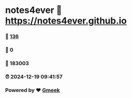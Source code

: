 # notes4ever :link: https://notes4ever.github.io 
### :page_facing_up: [136](https://notes4ever.github.io/tag.html) 
### :speech_balloon: 0 
### :hibiscus: 183003 
### :alarm_clock: 2024-12-19 09:41:57 
### Powered by :heart: [Gmeek](https://github.com/Meekdai/Gmeek)
